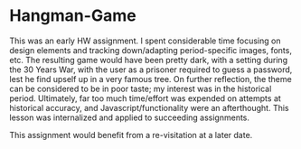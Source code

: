 # Hangman-Game

This was an early HW assignment. I spent considerable time focusing on design elements and tracking down/adapting period-specific images, fonts, etc. The resulting game would have been pretty dark, with a setting during the 30 Years War, with the user as a prisoner required to guess a password, lest he find upself up in a very famous tree. On further reflection, the theme can be considered to be in poor taste; my interest was in the historical period. Ultimately, far too much time/effort was expended on attempts at historical accuracy, and Javascript/functionality were an afterthought. This lesson was internalized and applied to succeeding assignments. 

This assignment would benefit from a re-visitation at a later date.
